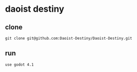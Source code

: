 # daoist destiny

## clone
```shell
git clone git@github.com:Daoist-Destiny/Daoist-Destiny.git
```


## run
```shell
use godot 4.1
```